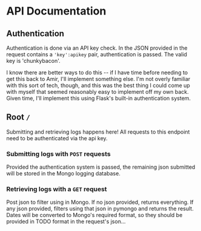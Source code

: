 # API Documentation

## Authentication

Authentication is done via an API key check. In the JSON provided in the request contains a `'key':apikey` pair, authentication is passed. The valid key is 'chunkybacon'.

I know there are better ways to do this -- if I have time before needing to get this back to Amir, I'll implement something else. I'm not overly familiar with this sort of tech, though, and this was the best thing I could come up with myself that seemed reasonably easy to implement off my own back. Given time, I'll implement this using Flask's built-in authentication system. 

## Root `/`

Submitting and retrieving logs happens here! All requests to this endpoint need to be authenticated via the api key.

### Submitting logs with `POST` requests
Provided the authentication system is passed, the remaining json submitted will be stored in the Mongo logging database.

### Retrieving logs with a `GET` request

Post json to filter using in Mongo. If no json provided, returns everything. If any json provided, filters using that json in pymongo and returns the result. Dates will be converted to Mongo's required format, so they should be provided in TODO format in the request's json...
